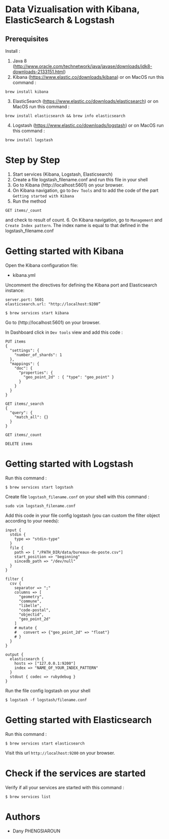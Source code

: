 # Data Vizualisation with Kibana, ElasticSearch & Logstash

## Prerequisites
Install :
1. Java 8 (http://www.oracle.com/technetwork/java/javase/downloads/jdk8-downloads-2133151.html)
2. Kibana (https://www.elastic.co/downloads/kibana)
or on MacOS run this command :
```
brew install kibana
```
3. ElasticSearch (https://www.elastic.co/downloads/elasticsearch)
or on MacOS run this command :
```
brew install elasticsearch && brew info elasticsearch
```
4. Logstash (https://www.elastic.co/downloads/logstash)
or on MacOS run this command :
```
brew install logstash
```

# Step by Step
1. Start services (Kibana, Logstash, Elasticsearch)
2. Create a file logstash_filename.conf and run this file in your shell
3. Go to Kibana (http://localhost:5601) on your browser.
4. On Kibana navigation, go to `Dev Tools` and to add the code of the part `Getting started with Kibana` 
5. Run the method 
```
GET items/_count
```
and check to result of count.
6. On Kibana navigation, go to `Management` and `Create Index pattern`. The index name is equal to that defined in the logstash_filename.conf



# Getting started with Kibana
Open the Kibana configuration file:  
- kibana.yml

Uncomment the directives for defining the Kibana port and Elasticsearch instance:
```
server.port: 5601
elasticsearch.url: "http://localhost:9200”
```


```
$ brew services start kibana
```

Go to (http://localhost:5601) on your browser.

In Dashboard click in `Dev tools` view and add this code :
```
PUT items
{
  "settings": {
    "number_of_shards": 1
  }, 
  "mappings": {
    "doc": {
      "properties": {
        "geo_point_2d" : { "type": "geo_point" }
      }
    }
  }
}

GET items/_search
{
  "query": {
    "match_all": {}
  }
}

GET items/_count

DELETE items
```

# Getting started with Logstash
Run this command :
```
$ brew services start logstash
```

Create file `logstash_filename.conf` on your shell with this command :
```
sudo vim logstash_filename.conf
```

Add this code in your file config logstash (you can custom the filter object according to your needs):
```
input {
  stdin {
    type => "stdin-type"
  }
  file {
    path => [ "/PATH_DIR/data/bureaux-de-poste.csv"]
    start_position => "beginning"
    sincedb_path => "/dev/null"
  }
}

filter {
  csv {
    separator => ";"
    columns => [
      "geometry",
      "commune",
      "libelle",
      "code-postal",
      "objectid",
      "geo_point_2d"
    ]
    # mutate {
    #   convert => {"geo_point_2d" => "float"}
    # }
  }
}

output {
  elasticsearch {
    hosts => ["127.0.0.1:9200"] 
    index => "NAME_OF_YOUR_INDEX_PATTERN"
  }
  stdout { codec => rubydebug }
}
```

Run the file config logstash on your shell

```
$ logstash -f logstash/filename.conf
```

# Getting started with Elasticsearch
Run this command :
```
$ brew services start elasticsearch
```
Visit this url `http://localhost:9200` on your browser.


# Check if the services are started
Verify if all your services are started with this command :
```
$ brew services list
```

# Authors

- Dany PHENGSIAROUN
